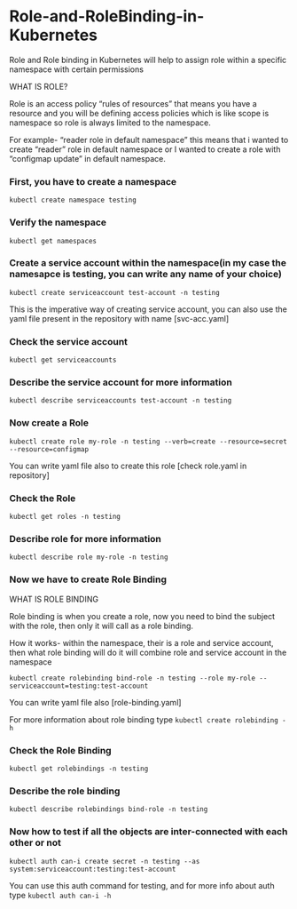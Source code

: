 # Role-and-RoleBinding-in-Kubernetes
Role and Role binding in Kubernetes will help to assign role within a specific namespace with certain permissions

WHAT IS ROLE?

Role is an access policy “rules of resources” that means you have a resource and you will be defining access policies which is like scope is namespace so role is always limited to the namespace.

For example- “reader role in default namespace” this means that i wanted to create “reader” role in default namespace or I wanted to create a role with “configmap update” in default namespace. 

### First, you have to create a namespace

`kubectl create namespace testing`

### Verify the namespace

`kubectl get namespaces`

### Create a service account within the namespace(in my case the namesapce is testing, you can write any name of your choice)

`kubectl create serviceaccount test-account -n testing`

This is the imperative way of creating service account, you can also use the yaml file present in the repository with name [svc-acc.yaml]

### Check the service account

`kubectl get serviceaccounts`

### Describe the service account for more information

`kubectl describe serviceaccounts test-account -n testing`

### Now create a Role

`kubectl create role my-role -n testing --verb=create --resource=secret --resource=configmap`

You can write yaml file also to create this role [check role.yaml in repository]

### Check the Role

`kubectl get roles -n testing`

### Describe role for more information

`kubectl describe role my-role -n testing`

### Now we have to create Role Binding

WHAT IS ROLE BINDING

Role binding is when you create a role, now you need to bind the subject with the role, then only it will call as a role binding.

How it works- within the namespace, their is a role and service account, then what role binding will do it will combine role and service account in the namespace

`kubectl create rolebinding bind-role -n testing --role my-role --serviceaccount=testing:test-account`

You can write yaml file also [role-binding.yaml]
 
 For more information about role binding type `kubectl create rolebinding -h`

### Check the Role Binding

`kubectl get rolebindings -n testing`

### Describe the role binding

`kubectl describe rolebindings bind-role -n testing`

### Now how to test if all the objects are inter-connected with each other or not 

`kubectl auth can-i create secret -n testing --as system:serviceaccount:testing:test-account`

You can use this auth command for testing, and for more info about auth type `kubectl auth can-i -h`
